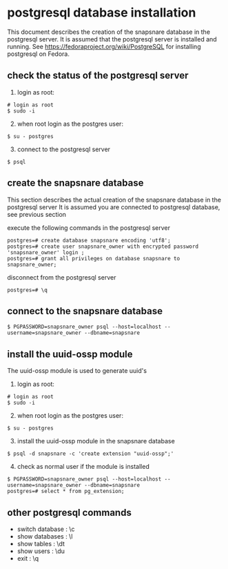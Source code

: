postgresql database installation
=

This document describes the creation of the snapsnare database in the postgresql server.
It is assumed that the postgresql server is installed and running.
See https://fedoraproject.org/wiki/PostgreSQL for installing postgresql on Fedora. 

## check the status of the postgresql server

1. login as root:

```shell script
# login as root
$ sudo -i
```

2. when root login as the postgres user:

```shell script
$ su - postgres
```

3. connect to the postgresql server
```shell script
$ psql
```


## create the snapsnare database
This section describes the actual creation of the snapsnare database in the postgresql server
It is assumed you are connected to postgresql database, see previous section

execute the following commands in the postgresql server
```
postgres=# create database snapsnare encoding 'utf8';
postgres=# create user snapsnare_owner with encrypted password 'snapsnare_owner' login ;
postgres=# grant all privileges on database snapsnare to snapsnare_owner;
```

disconnect from the postgresql server
```shell script
postgres=# \q
```

## connect to the snapsnare database

```shell script
$ PGPASSWORD=snapsnare_owner psql --host=localhost --username=snapsnare_owner --dbname=snapsnare
```

## install the uuid-ossp module
The uuid-ossp module is used to generate uuid's

1. login as root:

```shell script
# login as root
$ sudo -i
```

2. when root login as the postgres user:

```shell script
$ su - postgres
```

3. install the uuid-ossp module in the snapsnare database
```shell script
$ psql -d snapsnare -c 'create extension "uuid-ossp";' 
```

4. check as normal user if the module is installed
```shell script
$ PGPASSWORD=snapsnare_owner psql --host=localhost --username=snapsnare_owner --dbname=snapsnare
postgres=# select * from pg_extension;
```

## other postgresql commands

* switch database : \c
* show databases  : \l
* show tables     : \dt
* show users      : \du
* exit            : \q
  

